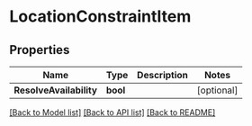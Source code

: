 # LocationConstraintItem

## Properties

Name | Type | Description | Notes
------------ | ------------- | ------------- | -------------
**ResolveAvailability** | **bool** |  | [optional] 

[[Back to Model list]](../README.md#documentation-for-models) [[Back to API list]](../README.md#documentation-for-api-endpoints) [[Back to README]](../README.md)


